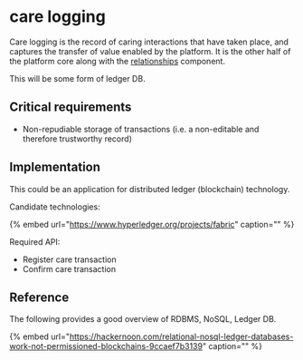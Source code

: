 # care logging

Care logging is the record of caring interactions that have taken place, and captures the transfer of value enabled by the platform. It is the other half of the platform core along with the [relationships](../relationships-subsystem/relationship-component.md) component.

This will be some form of ledger DB.

## Critical requirements

* Non-repudiable storage of transactions \(i.e. a non-editable and therefore trustworthy record\)

## Implementation

This could be an application for distributed ledger \(blockchain\) technology.

Candidate technologies:

{% embed url="https://www.hyperledger.org/projects/fabric" caption="" %}

Required API:

* Register care transaction
* Confirm care transaction

## Reference

The following provides a good overview of RDBMS, NoSQL, Ledger DB.

{% embed url="https://hackernoon.com/relational-nosql-ledger-databases-work-not-permissioned-blockchains-9ccaef7b3139" caption="" %}

